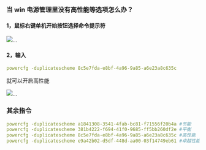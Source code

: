 

### 当 win 电源管理里没有高性能等选项怎么办？

#### 1，鼠标右键单机开始按钮选择命令提示符

![](https://i2.kknews.cc/SIG=2hc6p8i/ctp-vzntr/r4q46osn8rpn442q9n29498sn31s25on.jpg)...

#### 2，输入

``` yaml
powercfg -duplicatescheme 8c5e7fda-e8bf-4a96-9a85-a6e23a8c635c
```

就可以开启高性能

![](https://i1.kknews.cc/SIG=e4vo42/ctp-vzntr/3o582n64o2s649q1o8s8n9son001o880.jpg)...

### 其余指令

``` yaml
powercfg -duplicatescheme a1841308-3541-4fab-bc81-f71556f20b4a #节能
powercfg -duplicatescheme 381b4222-f694-41f0-9685-ff5bb260df2e #平衡
powercfg -duplicatescheme 8c5e7fda-e8bf-4a96-9a85-a6e23a8c635c #高性能
powercfg -duplicatescheme e9a42b02-d5df-448d-aa00-03f14749eb61 #卓越性能（需要 1803 以上版本）
```
